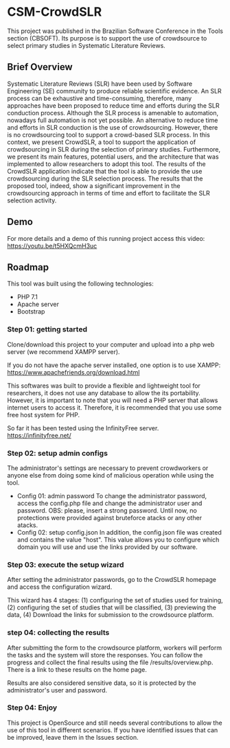 # CSM-CrowdSLR
This project was published in the Brazilian Software Conference in the Tools section (CBSOFT). Its purpose is to support the use of crowdsource to select primary studies in Systematic Literature Reviews.

## Brief Overview

Systematic Literature Reviews (SLR) have been used by Software Engineering (SE) community to produce reliable scientific evidence. An SLR process can be exhaustive and time-consuming, therefore, many approaches have been proposed to reduce time and efforts during the SLR conduction process. Although the SLR process is amenable to automation, nowadays full automation is not yet possible. An alternative to reduce time and efforts in SLR conduction is the use of crowdsourcing. However, there is no crowdsourcing tool to support a crowd-based SLR process. In this context, we present CrowdSLR, a tool to support the application of crowdsourcing in SLR during the selection of primary studies. Furthermore, we present its main features, potential users, and the architecture that was implemented to allow researchers to adopt this tool. The results of the CrowdSLR application indicate that the tool is able to provide the use crowdsourcing during the SLR selection process. The results that the proposed tool, indeed, show a significant improvement in the crowdsourcing approach in terms of time and effort to facilitate the SLR selection activity. 

## Demo

For more details and a demo of this running project access this video: 
https://youtu.be/t5HXQcmH3uc


## Roadmap

This tool was built using the following technologies:

* PHP 7.1
* Apache server
* Bootstrap

### Step 01: getting started
Clone/download this project to your computer and upload into a php web server (we recommend XAMPP server).

If you do not have the apache server installed, one option is to use XAMPP: https://www.apachefriends.org/download.html

This softwares was built to provide a flexible and lightweight tool for researchers, it does not use any database to allow the its portability. However, it is important to note that you will need a PHP server that allows internet users to access it. Therefore, it is recommended that you use some free host system for PHP.

So far it has been tested using the InfinityFree server.
https://infinityfree.net/

### Step 02: setup admin configs

The administrator's settings are necessary to prevent crowdworkers or anyone else from doing some kind of malicious operation while using the tool.

* Config 01: admin password
To change the administrator password, access the config.php file and change the administrator user and password.
OBS: please, insert a strong password. Until now, no protections were provided against bruteforce atacks or any other atacks.
* Config 02: setup config.json
In addition, the config.json file was created and contains the value "host". This value allows you to configure which domain you will use and use the links provided by our software.

### Step 03: execute the setup wizard

After setting the administrator passwords, go to the CrowdSLR homepage and access the configuration wizard.

This wizard has 4 stages: 
(1) configuring the set of studies used for training, 
(2) configuring the set of studies that will be classified, 
(3) previewing the data, 
(4) Download the links for submission to the crowdsource platform.

### step 04: collecting the results

After submitting the form to the crowdsource platform, workers will perform the tasks and the system will store the responses. 
You can follow the progress and collect the final results using the file /results/overview.php. There is a link to these results on the home page.

Results are also considered sensitive data, so it is protected by the administrator's user and password.

### Step 04: Enjoy

This project is OpenSource and still needs several contributions to allow the use of this tool in different scenarios. If you have identified issues that can be improved, leave them in the Issues section.


